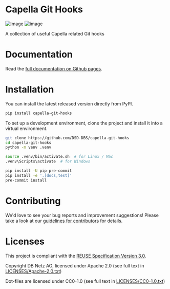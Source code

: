 <!--
 ~ Copyright DB Netz AG and contributors
 ~ SPDX-License-Identifier: Apache-2.0
 -->

# Capella Git Hooks

![image](https://github.com/DSD-DBS/capella-git-hooks/actions/workflows/build-test-publish.yml/badge.svg)
![image](https://github.com/DSD-DBS/capella-git-hooks/actions/workflows/lint.yml/badge.svg)

A collection of useful Capella related Git hooks

# Documentation

Read the [full documentation on Github pages](https://dsd-dbs.github.io/capella-git-hooks).

# Installation

You can install the latest released version directly from PyPI.

```sh
pip install capella-git-hooks
```

To set up a development environment, clone the project and install it into a
virtual environment.

```sh
git clone https://github.com/DSD-DBS/capella-git-hooks
cd capella-git-hooks
python -m venv .venv

source .venv/bin/activate.sh  # for Linux / Mac
.venv\Scripts\activate  # for Windows

pip install -U pip pre-commit
pip install -e '.[docs,test]'
pre-commit install
```

# Contributing

We'd love to see your bug reports and improvement suggestions! Please take a
look at our [guidelines for contributors](CONTRIBUTING.md) for details.

# Licenses

This project is compliant with the
[REUSE Specification Version 3.0](https://git.fsfe.org/reuse/docs/src/commit/d173a27231a36e1a2a3af07421f5e557ae0fec46/spec.md).

Copyright DB Netz AG, licensed under Apache 2.0 (see full text in
[LICENSES/Apache-2.0.txt](LICENSES/Apache-2.0.txt))

Dot-files are licensed under CC0-1.0 (see full text in
[LICENSES/CC0-1.0.txt](LICENSES/CC0-1.0.txt))
